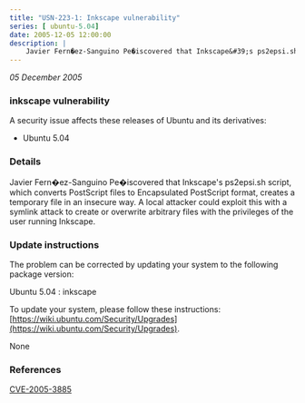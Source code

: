 ```yaml
---
title: "USN-223-1: Inkscape vulnerability"
series: [ ubuntu-5.04]
date: 2005-12-05 12:00:00
description: |
    Javier Fern�ez-Sanguino Pe�iscovered that Inkscape&#39;s ps2epsi.sh script, which converts PostScript files to Encapsulated PostScript format, creates a temporary file in an insecure way. A local attacker could exploit this with a symlink attack to create or overwrite arbitrary files with the privileges of the user running Inkscape.
--- 
```

 
 

*05 December 2005*

### inkscape vulnerability

A security issue affects these releases of Ubuntu and its derivatives:

* Ubuntu 5.04

### Details

Javier Fern�ez-Sanguino Pe�iscovered that Inkscape&#39;s ps2epsi.sh script, which converts PostScript files to Encapsulated PostScript format, creates a temporary file in an insecure way. A local attacker could exploit this with a symlink attack to create or overwrite arbitrary files with the privileges of the user running Inkscape.

### Update instructions

The problem can be corrected by updating your system to the following package version:

Ubuntu 5.04
 : inkscape 

To update your system, please follow these instructions: [https://wiki.ubuntu.com/Security/Upgrades](https://wiki.ubuntu.com/Security/Upgrades).

None

### References

 
 [CVE-2005-3885](http://people.ubuntu.com/~ubuntu-security/cve/CVE-2005-3885)
 

